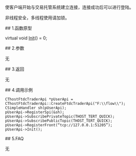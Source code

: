 <p>使客户端开始与交易托管系统建立连接，连接成功后可以进行登陆。</p>
<p>非线程安全，多线程使用请加锁。</p>
<span class="anchor" id="95996f80-401d-4be1-88b7-c61bcd4c5f83"></span>
## 1.函数原型
<p>virtual void <a href="../../../HQJK/CTHOSTFTDCMDAPI/INIT/">Init</a>() = 0;</p>
<span class="anchor" id="8bab93db-9633-4d17-8c6b-6d176e896947"></span>
## 2.参数
<p>无</p>
<span class="anchor" id="eaa09977-c9c8-4f7a-8e4e-5beaa243af57"></span>
## 3.返回
<p>无</p>
<span class="anchor" id="ea34f9af-71f5-4555-9a76-6010d838955e"></span>
## 4.调用示例
<pre><code>CThostFtdcTraderApi *pUserApi = CThostFtdcTraderApi::CreateFtdcTraderApi("F:\\flow\\");
CSimpleHandler sh(pUserApi);
pUserApi-&gt;RegisterSpi(&amp;sh);
pUserApi-&gt;SubscribePrivateTopic(THOST_TERT_QUICK);
pUserApi-&gt;SubscribePublicTopic(THOST_TERT_QUICK);
pUserApi-&gt;RegisterFront(“tcp://127.0.0.1:51205”);
pUserApi-&gt;Init();
</code></pre>
<span class="anchor" id="087fe875-b822-4a34-9bca-38a676178dde"></span>
## 5.FAQ
<p>无</p>
